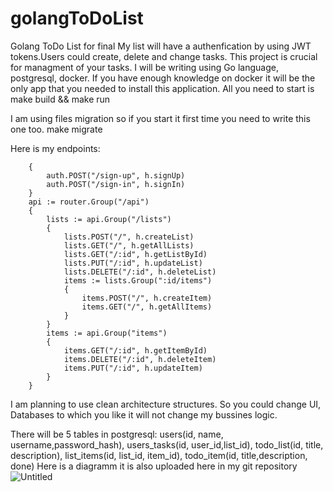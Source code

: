 # golangToDoList
Golang ToDo List for final
My list will have a authenfication by using JWT tokens.Users could create, delete and change tasks. This project is crucial for managment of your tasks.
I will be writing using Go language, postgresql, docker. If you have enough knowledge on docker it will be the only app that you needed to install this application.
All you need to start is
make build && make run

I am using files migration so if you start it first time you need to write this one too.
make migrate

Here is my endpoints:
```auth := router.Group("/auth")
	{
		auth.POST("/sign-up", h.signUp)
		auth.POST("/sign-in", h.signIn)
	}
	api := router.Group("/api")
	{
		lists := api.Group("/lists")
		{
			lists.POST("/", h.createList)
			lists.GET("/", h.getAllLists)
			lists.GET("/:id", h.getListById)
			lists.PUT("/:id", h.updateList)
			lists.DELETE("/:id", h.deleteList)
			items := lists.Group(":id/items")
			{
				items.POST("/", h.createItem)
				items.GET("/", h.getAllItems)
			}
		}
		items := api.Group("items")
		{
			items.GET("/:id", h.getItemById)
			items.DELETE("/:id", h.deleteItem)
			items.PUT("/:id", h.updateItem)
		}
	}
 ```

I am planning to use clean architecture structures. So you could change UI, Databases to which you like it will not change my bussines logic.

There will be 5 tables in postgresql: users(id, name, username,password_hash), users_tasks(id, user_id,list_id), todo_list(id, title, description), list_items(id, list_id, item_id), todo_item(id, title,description, done)
Here is a diagramm it is also uploaded here in my git repository
![Untitled](https://github.com/ArnurTanirbergenov/golangToDoList/assets/123318070/1be25936-9f56-435a-b689-c4446899523f)


